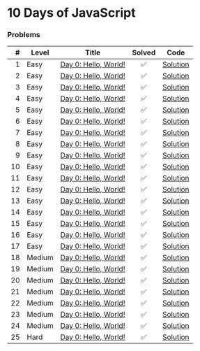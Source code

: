 # 10 Days of JavaScript

### Problems
| # | Level | Title                                      |       Solved       |           Code            |
|---:|-------|--------------------------------------------|:------------------:|:-------------------------:|
| 1 | Easy  | [Day 0: Hello, World!](https://www.hackerrank.com/challenges/js10-hello-world/problem) | :white_check_mark: | [Solution](/HackerRank/10-Days-of-JavaScript/Day-0/Hello-World.js) |
| 2 | Easy  | [Day 0: Hello, World!](https://www.hackerrank.com/challenges/js10-hello-world/problem) | :white_check_mark: | [Solution](Day-0/Data-Type.js) |
| 3 | Easy  | [Day 0: Hello, World!](https://www.hackerrank.com/challenges/js10-hello-world/problem) | :white_check_mark: | [Solution](/Day-0/Data-Type.js) |
| 4 | Easy  | [Day 0: Hello, World!](https://www.hackerrank.com/challenges/js10-hello-world/problem) | :white_check_mark: | [Solution](/Day-0/Data-Type.js) |
| 5 | Easy  | [Day 0: Hello, World!](https://www.hackerrank.com/challenges/js10-hello-world/problem) | :white_check_mark: | [Solution](/Day-0/Data-Type.js) |
| 6 | Easy  | [Day 0: Hello, World!](https://www.hackerrank.com/challenges/js10-hello-world/problem) | :white_check_mark: | [Solution](/Day-0/Data-Type.js) |
| 7 | Easy  | [Day 0: Hello, World!](https://www.hackerrank.com/challenges/js10-hello-world/problem) | :white_check_mark: | [Solution](/Day-0/Data-Type.js) |
| 8 | Easy  | [Day 0: Hello, World!](https://www.hackerrank.com/challenges/js10-hello-world/problem) | :white_check_mark: | [Solution](/Day-0/Data-Type.js) |
| 9 | Easy  | [Day 0: Hello, World!](https://www.hackerrank.com/challenges/js10-hello-world/problem) | :white_check_mark: | [Solution](/Day-0/Data-Type.js) |
| 10 | Easy  | [Day 0: Hello, World!](https://www.hackerrank.com/challenges/js10-hello-world/problem) | :white_check_mark: | [Solution](/Day-0/Data-Type.js) |
| 11 | Easy  | [Day 0: Hello, World!](https://www.hackerrank.com/challenges/js10-hello-world/problem) | :white_check_mark: | [Solution](/Day-0/Data-Type.js) |
| 12 | Easy  | [Day 0: Hello, World!](https://www.hackerrank.com/challenges/js10-hello-world/problem) | :white_check_mark: | [Solution](/Day-0/Data-Type.js) |
| 13 | Easy  | [Day 0: Hello, World!](https://www.hackerrank.com/challenges/js10-hello-world/problem) | :white_check_mark: | [Solution](/Day-0/Data-Type.js) |
| 14 | Easy  | [Day 0: Hello, World!](https://www.hackerrank.com/challenges/js10-hello-world/problem) | :white_check_mark: | [Solution](/Day-0/Data-Type.js) |
| 15 | Easy  | [Day 0: Hello, World!](https://www.hackerrank.com/challenges/js10-hello-world/problem) | :white_check_mark: | [Solution](/Day-0/Data-Type.js) |
| 16 | Easy  | [Day 0: Hello, World!](https://www.hackerrank.com/challenges/js10-hello-world/problem) | :white_check_mark: | [Solution](/Day-0/Data-Type.js) |
| 17 | Easy  | [Day 0: Hello, World!](https://www.hackerrank.com/challenges/js10-hello-world/problem) | :white_check_mark: | [Solution](/Day-0/Data-Type.js) |
| 18 | Medium  | [Day 0: Hello, World!](https://www.hackerrank.com/challenges/js10-hello-world/problem) | :white_check_mark: | [Solution](/Day-0/Data-Type.js) |
| 19 | Medium  | [Day 0: Hello, World!](https://www.hackerrank.com/challenges/js10-hello-world/problem) | :white_check_mark: | [Solution](/Day-0/Data-Type.js) |
| 20 | Medium  | [Day 0: Hello, World!](https://www.hackerrank.com/challenges/js10-hello-world/problem) | :white_check_mark: | [Solution](/Day-0/Data-Type.js) |
| 21 | Medium  | [Day 0: Hello, World!](https://www.hackerrank.com/challenges/js10-hello-world/problem) | :white_check_mark: | [Solution](/Day-0/Data-Type.js) |
| 22 | Medium  | [Day 0: Hello, World!](https://www.hackerrank.com/challenges/js10-hello-world/problem) | :white_check_mark: | [Solution](/Day-0/Data-Type.js) |
| 23 | Medium  | [Day 0: Hello, World!](https://www.hackerrank.com/challenges/js10-hello-world/problem) | :white_check_mark: | [Solution](/Day-0/Data-Type.js) |
| 24 | Medium  | [Day 0: Hello, World!](https://www.hackerrank.com/challenges/js10-hello-world/problem) | :white_check_mark: | [Solution](/Day-0/Data-Type.js) |
| 25 | Hard  | [Day 0: Hello, World!](https://www.hackerrank.com/challenges/js10-hello-world/problem) | :white_check_mark: | [Solution](/Day-0/Data-Type.js) |
